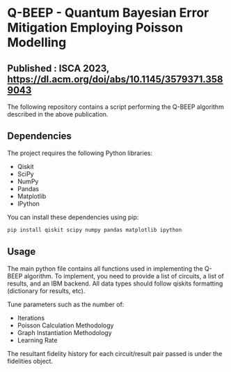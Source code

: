 # Q-BEEP - Quantum Bayesian Error Mitigation Employing Poisson Modelling
## Published : ISCA 2023,  https://dl.acm.org/doi/abs/10.1145/3579371.3589043

The following repository contains a script performing the Q-BEEP algorithm described in the above publication. 

## Dependencies

The project requires the following Python libraries:

- Qiskit
- SciPy
- NumPy
- Pandas
- Matplotlib
- IPython

You can install these dependencies using pip:

```bash
pip install qiskit scipy numpy pandas matplotlib ipython
```

## Usage

The main python file contains all functions used in implementing the Q-BEEP algorithm.
To implement, you need to provide a list of circuits, a list of results, and an IBM backend. All data types should follow qiskits formatting (dictionary for results, etc).

Tune parameters such as the number of:
- Iterations
- Poisson Calculation Methodology
- Graph Instantiation Methodology
- Learning Rate

The resultant fidelity history for each circuit/result pair passed is under the fidelities object.
